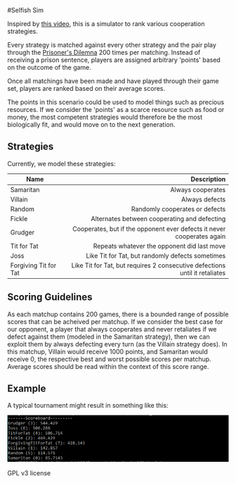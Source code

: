 #Selfish Sim

Inspired by [this video](https://www.youtube.com/watch?v=BOvAbjfJ0x0), this is a simulator to rank various cooperation strategies.

Every strategy is matched against every other strategy and the pair play through the [Prisoner's Dilemna](https://en.wikipedia.org/wiki/Prisoner%27s_dilemma) 200 times per matching. Instead of receiving a prison sentence, players are assigned arbitrary 'points' based on the outcome of the game. 

Once all matchings have been made and have played through their game set, players are ranked based on their average scores.

The points in this scenario could be used to model things such as precious resources. If we consider the 'points' as a scarce resource such as food or money, the most competent strategies would therefore be the most biologically fit, and would move on to the next generation.

Strategies
--------------------

Currently, we model these strategies:

| Name               | Description |
| ------------------ | -----------:|
| Samaritan          | Always cooperates |
| Villain            | Always defects |
| Random             | Randomly cooperates or defects |
| Fickle             | Alternates between cooperating and defecting |
| Grudger            | Cooperates, but if the opponent ever defects it never cooperates again |
| Tit for Tat        | Repeats whatever the opponent did last move |
| Joss               | Like Tit for Tat, but randomly defects sometimes |
| Forgiving Tit for Tat | Like Tit for Tat, but requires 2 consecutive defections until it retaliates |

Scoring Guidelines
--------------------

As each matchup contains 200 games, there is a bounded range of possible scores that can be acheived per matchup. If we consider the best case for our opponent, a player that always cooperates and never retaliates if we defect against them (modeled in the Samaritan strategy), then we can exploit them by always defecting every turn (as the Villain strategy does). In this matchup, Villain would receive 1000 points, and Samaritan would receive 0, the respective best and worst possible scores per matchup. Average scores should be read within the context of this score range.

Example
--------------------

A typical tournament might result in something like this:

![screenshot](./screenshot.PNG)

GPL v3 license
